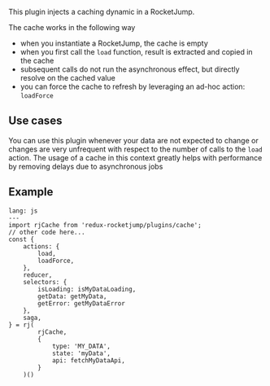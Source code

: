 This plugin injects a caching dynamic in a RocketJump.

The cache works in the following way
- when you instantiate a RocketJump, the cache is empty
- when you first call the `load` function, result is extracted and copied in the cache
- subsequent calls do not run the asynchronous effect, but directly resolve on the cached value
- you can force the cache to refresh by leveraging an ad-hoc action: `loadForce`

## Use cases
You can use this plugin whenever your data are not expected to change or changes are very unfrequent with respect to the number of calls to the `load` action. The usage of a cache in this context greatly helps with performance by removing delays due to asynchronous jobs

## Example
```code
lang: js
---
import rjCache from 'redux-rocketjump/plugins/cache';
// other code here...
const {
    actions: {
        load,
        loadForce,
    },
    reducer,
    selectors: {
        isLoading: isMyDataLoading,
        getData: getMyData,
        getError: getMyDataError
    },
    saga,
} = rj(
        rjCache,
        {
            type: 'MY_DATA',
            state: 'myData',
            api: fetchMyDataApi,
        }
    )()
```


